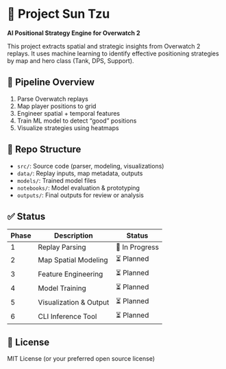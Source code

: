 # 🧠 Project Sun Tzu

**AI Positional Strategy Engine for Overwatch 2**

This project extracts spatial and strategic insights from Overwatch 2 replays. It uses machine learning to identify effective positioning strategies by map and hero class (Tank, DPS, Support).

## 🔧 Pipeline Overview
1. Parse Overwatch replays
2. Map player positions to grid
3. Engineer spatial + temporal features
4. Train ML model to detect “good” positions
5. Visualize strategies using heatmaps

## 📂 Repo Structure

- `src/`: Source code (parser, modeling, visualizations)
- `data/`: Replay inputs, map metadata, outputs
- `models/`: Trained model files
- `notebooks/`: Model evaluation & prototyping
- `outputs/`: Final outputs for review or analysis

## ✅ Status
| Phase | Description                        | Status    |
|-------|------------------------------------|-----------|
| 1     | Replay Parsing                     | 🔧 In Progress |
| 2     | Map Spatial Modeling               | ⏳ Planned |
| 3     | Feature Engineering                | ⏳ Planned |
| 4     | Model Training                     | ⏳ Planned |
| 5     | Visualization & Output             | ⏳ Planned |
| 6     | CLI Inference Tool                 | ⏳ Planned |

## 📜 License
MIT License (or your preferred open source license)
